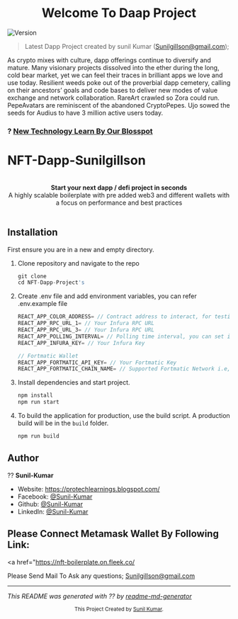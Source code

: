 <h1 align="center">Welcome To Daap Project</h1>
<p>
  <img alt="Version" src="https://img.shields.io/badge/Latest-V--1--1.0-orange" />
  <a href="https://www.linkedin.com/in/sunil-kumar-971619148/" target="_blank">
    
  </a>
</p>

> Latest Dapp Project created by sunil Kumar (Sunilgillson@gmail.com);
<p>
As crypto mixes with culture, dapp offerings continue to diversify and mature.
Many visionary projects dissolved into the ether during the long, cold bear market,
yet we can feel their traces in brilliant apps we love and use today. Resilient weeds 
poke out of the proverbial dapp cemetery, calling on their ancestors’ goals and code bases
to deliver new modes of value exchange and network collaboration. RareArt crawled so Zora could run.
PepeAvatars are reminiscent of the abandoned CryptoPepes. Ujo sowed the seeds for Audius to have 3 million
active users today.</p>

### ? [New Technology Learn By Our Blosspot](https://protechlearnings.blogspot.com/)

# NFT-Dapp-Sunilgillson

<br />

<div align="center"><strong>Start your next dapp / defi project in seconds</strong></div>
<div align="center">A highly scalable boilerplate with pre added web3 and different wallets with a focus on performance and best practices</div>

<br />

## Installation

First ensure you are in a new and empty directory.

1. Clone repository and navigate to the repo

   ```js
   git clone
   cd NFT-Dapp-Project's
   ```

2. Create .env file and add environment variables, you can refer .env.example file

   ```javascript
   REACT_APP_COLOR_ADDRESS= // Contract address to interact, for testing you can use 0x320792c7a855B4fD0636df06014cd6f717fAfDeb
   REACT_APP_RPC_URL_1= // Your Infura RPC URL
   REACT_APP_RPC_URL_3= // Your Infura RPC URL
   REACT_APP_POLLING_INTERVAL= // Polling time interval, you can set it to 15000
   REACT_APP_INFURA_KEY= // Your Infura Key

   // Fortmatic Wallet
   REACT_APP_FORTMATIC_API_KEY= // Your Fortmatic Key
   REACT_APP_FORTMATIC_CHAIN_NAME= // Supported Fortmatic Network i.e, ropsten
   ```

3. Install dependencies and start project.

   ```javascript
   npm install
   npm run start
   ```

4. To build the application for production, use the build script. A production build will be in the `build` folder.
   ```javascript
   npm run build
   ```





## Author

?? **Sunil-Kumar**

* Website: https://protechlearnings.blogspot.com/
* Facebook: [@Sunil-Kumar](https://www.facebook.com/sunilleaon/)
* Github: [@Sunil-Kumar](https://github.com/sunilgillson/)
* LinkedIn: [@Sunil-Kumar](https://www.linkedin.com/in/sunil-kumar-971619148/)

## Please Connect Metamask Wallet By Following Link:
<a href="https://nft-boilerplate.on.fleek.co/</a>

Please Send Mail To Ask any questions;  Sunilgillson@gmail.com 

***
_This README was generated with ?? by [readme-md-generator](https://github.com/sunilgillson/readme-md-generator)_

<div align="center">
  <sub>This Project Created by <a href="https://github.com/sunilgillson">Sunil Kumar</a>.</sub>
</div>
